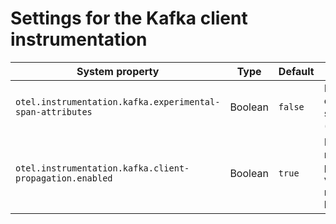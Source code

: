 # Settings for the Kafka client instrumentation

| System property | Type | Default | Description |
|---|---|---|---|
| `otel.instrumentation.kafka.experimental-span-attributes` | Boolean | `false` | Enable the capture of span attributes (experimental). |
| `otel.instrumentation.kafka.client-propagation.enabled` | Boolean | `true` | Enables remote context propagation via Kafka message headers. |